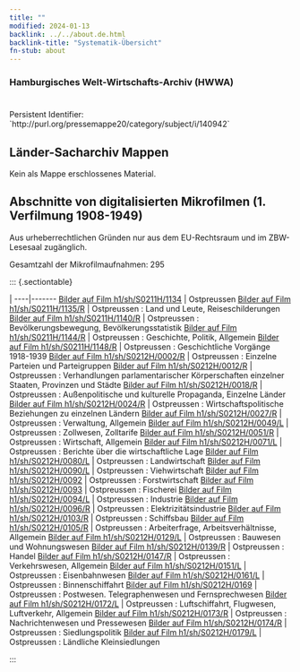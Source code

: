 ```yaml
---
title: ""
modified: 2024-01-13
backlink: ../../about.de.html
backlink-title: "Systematik-Übersicht"
fn-stub: about
---
```


### Hamburgisches Welt-Wirtschafts-Archiv (HWWA)

# 

<div class="hint">Persistent Identifier: `http://purl.org/pressemappe20/category/subject/i/140942`</div>







## Länder-Sacharchiv Mappen





Kein als Mappe erschlossenes Material.



<a id="filmsections" />

## Abschnitte von digitalisierten Mikrofilmen (1. Verfilmung 1908-1949)

<p>Aus urheberrechtlichen Gründen nur aus dem EU-Rechtsraum und im ZBW-Lesesaal zugänglich.</p>


<p>Gesamtzahl der Mikrofilmaufnahmen: 295</p>





::: {.sectiontable}

 | 
----|-------
<a class="btn" href="https://pm20.zbw.eu/film/h1/sh/S0211H/1134" rel="nofollow">Bilder auf Film h1/sh/S0211H/1134</a> | Ostpreussen
<a class="btn" href="https://pm20.zbw.eu/film/h1/sh/S0211H/1135/R" rel="nofollow">Bilder auf Film h1/sh/S0211H/1135/R</a> | Ostpreussen : Land und Leute, Reiseschilderungen
<a class="btn" href="https://pm20.zbw.eu/film/h1/sh/S0211H/1140/R" rel="nofollow">Bilder auf Film h1/sh/S0211H/1140/R</a> | Ostpreussen : Bevölkerungsbewegung, Bevölkerungsstatistik
<a class="btn" href="https://pm20.zbw.eu/film/h1/sh/S0211H/1144/R" rel="nofollow">Bilder auf Film h1/sh/S0211H/1144/R</a> | Ostpreussen : Geschichte, Politik, Allgemein
<a class="btn" href="https://pm20.zbw.eu/film/h1/sh/S0211H/1148/R" rel="nofollow">Bilder auf Film h1/sh/S0211H/1148/R</a> | Ostpreussen : Geschichtliche Vorgänge 1918-1939
<a class="btn" href="https://pm20.zbw.eu/film/h1/sh/S0212H/0002/R" rel="nofollow">Bilder auf Film h1/sh/S0212H/0002/R</a> | Ostpreussen : Einzelne Parteien und Parteigruppen
<a class="btn" href="https://pm20.zbw.eu/film/h1/sh/S0212H/0012/R" rel="nofollow">Bilder auf Film h1/sh/S0212H/0012/R</a> | Ostpreussen : Verhandlungen parlamentarischer Körperschaften einzelner Staaten, Provinzen und Städte
<a class="btn" href="https://pm20.zbw.eu/film/h1/sh/S0212H/0018/R" rel="nofollow">Bilder auf Film h1/sh/S0212H/0018/R</a> | Ostpreussen : Außenpolitische und kulturelle Propaganda, Einzelne Länder
<a class="btn" href="https://pm20.zbw.eu/film/h1/sh/S0212H/0024/R" rel="nofollow">Bilder auf Film h1/sh/S0212H/0024/R</a> | Ostpreussen : Wirtschaftspolitische Beziehungen zu einzelnen Ländern
<a class="btn" href="https://pm20.zbw.eu/film/h1/sh/S0212H/0027/R" rel="nofollow">Bilder auf Film h1/sh/S0212H/0027/R</a> | Ostpreussen : Verwaltung, Allgemein
<a class="btn" href="https://pm20.zbw.eu/film/h1/sh/S0212H/0049/L" rel="nofollow">Bilder auf Film h1/sh/S0212H/0049/L</a> | Ostpreussen : Zollwesen, Zolltarife
<a class="btn" href="https://pm20.zbw.eu/film/h1/sh/S0212H/0051/R" rel="nofollow">Bilder auf Film h1/sh/S0212H/0051/R</a> | Ostpreussen : Wirtschaft, Allgemein
<a class="btn" href="https://pm20.zbw.eu/film/h1/sh/S0212H/0071/L" rel="nofollow">Bilder auf Film h1/sh/S0212H/0071/L</a> | Ostpreussen : Berichte über die wirtschaftliche Lage
<a class="btn" href="https://pm20.zbw.eu/film/h1/sh/S0212H/0080/L" rel="nofollow">Bilder auf Film h1/sh/S0212H/0080/L</a> | Ostpreussen : Landwirtschaft
<a class="btn" href="https://pm20.zbw.eu/film/h1/sh/S0212H/0090/L" rel="nofollow">Bilder auf Film h1/sh/S0212H/0090/L</a> | Ostpreussen : Viehwirtschaft
<a class="btn" href="https://pm20.zbw.eu/film/h1/sh/S0212H/0092" rel="nofollow">Bilder auf Film h1/sh/S0212H/0092</a> | Ostpreussen : Forstwirtschaft
<a class="btn" href="https://pm20.zbw.eu/film/h1/sh/S0212H/0093" rel="nofollow">Bilder auf Film h1/sh/S0212H/0093</a> | Ostpreussen : Fischerei
<a class="btn" href="https://pm20.zbw.eu/film/h1/sh/S0212H/0094/L" rel="nofollow">Bilder auf Film h1/sh/S0212H/0094/L</a> | Ostpreussen : Industrie
<a class="btn" href="https://pm20.zbw.eu/film/h1/sh/S0212H/0096/R" rel="nofollow">Bilder auf Film h1/sh/S0212H/0096/R</a> | Ostpreussen : Elektrizitätsindustrie
<a class="btn" href="https://pm20.zbw.eu/film/h1/sh/S0212H/0103/R" rel="nofollow">Bilder auf Film h1/sh/S0212H/0103/R</a> | Ostpreussen : Schiffsbau
<a class="btn" href="https://pm20.zbw.eu/film/h1/sh/S0212H/0105/R" rel="nofollow">Bilder auf Film h1/sh/S0212H/0105/R</a> | Ostpreussen : Arbeiterfrage, Arbeitsverhältnisse, Allgemein
<a class="btn" href="https://pm20.zbw.eu/film/h1/sh/S0212H/0129/L" rel="nofollow">Bilder auf Film h1/sh/S0212H/0129/L</a> | Ostpreussen : Bauwesen und Wohnungswesen
<a class="btn" href="https://pm20.zbw.eu/film/h1/sh/S0212H/0139/R" rel="nofollow">Bilder auf Film h1/sh/S0212H/0139/R</a> | Ostpreussen : Handel
<a class="btn" href="https://pm20.zbw.eu/film/h1/sh/S0212H/0147/R" rel="nofollow">Bilder auf Film h1/sh/S0212H/0147/R</a> | Ostpreussen : Verkehrswesen, Allgemein
<a class="btn" href="https://pm20.zbw.eu/film/h1/sh/S0212H/0151/L" rel="nofollow">Bilder auf Film h1/sh/S0212H/0151/L</a> | Ostpreussen : Eisenbahnwesen
<a class="btn" href="https://pm20.zbw.eu/film/h1/sh/S0212H/0161/L" rel="nofollow">Bilder auf Film h1/sh/S0212H/0161/L</a> | Ostpreussen : Binnenschiffahrt
<a class="btn" href="https://pm20.zbw.eu/film/h1/sh/S0212H/0169" rel="nofollow">Bilder auf Film h1/sh/S0212H/0169</a> | Ostpreussen : Postwesen. Telegraphenwesen und Fernsprechwesen
<a class="btn" href="https://pm20.zbw.eu/film/h1/sh/S0212H/0172/L" rel="nofollow">Bilder auf Film h1/sh/S0212H/0172/L</a> | Ostpreussen : Luftschiffahrt, Flugwesen, Luftverkehr, Allgemein
<a class="btn" href="https://pm20.zbw.eu/film/h1/sh/S0212H/0173/R" rel="nofollow">Bilder auf Film h1/sh/S0212H/0173/R</a> | Ostpreussen : Nachrichtenwesen und Pressewesen
<a class="btn" href="https://pm20.zbw.eu/film/h1/sh/S0212H/0174/R" rel="nofollow">Bilder auf Film h1/sh/S0212H/0174/R</a> | Ostpreussen : Siedlungspolitik
<a class="btn" href="https://pm20.zbw.eu/film/h1/sh/S0212H/0179/L" rel="nofollow">Bilder auf Film h1/sh/S0212H/0179/L</a> | Ostpreussen : Ländliche Kleinsiedlungen


:::
















